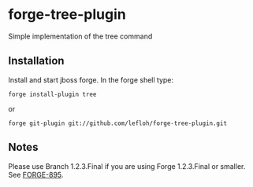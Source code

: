 forge-tree-plugin
=================

Simple implementation of the tree command

Installation
------------

Install and start jboss forge. In the forge shell type:

	forge install-plugin tree

or

	forge git-plugin git://github.com/lefloh/forge-tree-plugin.git
	
Notes
-----

Please use Branch 1.2.3.Final if you are using Forge 1.2.3.Final or smaller. See [FORGE-895](https://issues.jboss.org/browse/FORGE-895).